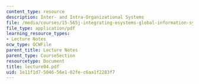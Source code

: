 ```yaml
---
content_type: resource
description: Inter- and Intra-Organizational Systems
file: /media/courses/15-565j-integrating-esystems-global-information-systems-spring-2002/1e11f1d7504656e102fec6aa1f2283f7_lecture04.pdf
file_type: application/pdf
learning_resource_types:
- Lecture Notes
ocw_type: OCWFile
parent_title: Lecture Notes
parent_type: CourseSection
resourcetype: Document
title: lecture04.pdf
uid: 1e11f1d7-5046-56e1-02fe-c6aa1f2283f7
---
```

